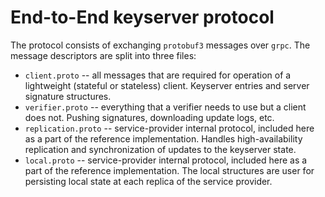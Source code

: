 # End-to-End keyserver protocol

The protocol consists of exchanging `protobuf3` messages over `grpc`. The
message descriptors are split into three files:

- `client.proto` -- all messages that are required for operation of a
  lightweight (stateful or stateless) client. Keyserver entries and server
  signature structures.
- `verifier.proto` -- everything that a verifier needs to use but a client does
  not. Pushing signatures, downloading update logs, etc.
- `replication.proto` -- service-provider internal protocol, included here as a
  part of the reference implementation. Handles high-availability replication
  and synchronization of updates to the keyserver state.
- `local.proto` -- service-provider internal protocol, included here as a
  part of the reference implementation. The local structures are user for
  persisting local state at each replica of the service provider.
